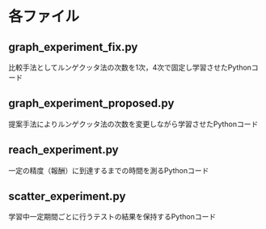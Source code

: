 # 各ファイル

## graph_experiment_fix.py

比較手法としてルンゲクッタ法の次数を1次，4次で固定し学習させたPythonコード

## graph_experiment_proposed.py

提案手法によりルンゲクッタ法の次数を変更しながら学習させたPythonコード

## reach_experiment.py

一定の精度（報酬）に到達するまでの時間を測るPythonコード

## scatter_experiment.py

学習中一定期間ごとに行うテストの結果を保持するPythonコード

